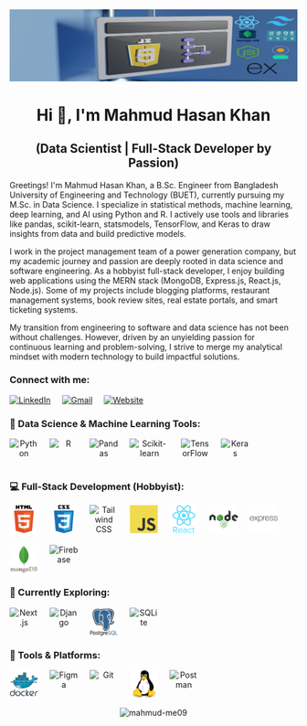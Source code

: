 <img src="./assets/banner.jpeg" alt="Banner" border="0">
<h1 align="center">Hi 👋, I'm Mahmud Hasan Khan</h1>
<h2 align="center">(Data Scientist | Full-Stack Developer by Passion)</h2>

<p text-align="justify">
Greetings! I'm Mahmud Hasan Khan, a B.Sc. Engineer from Bangladesh University of Engineering and Technology (BUET), currently pursuing my M.Sc. in Data Science. I specialize in statistical methods, machine learning, deep learning, and AI using Python and R. I actively use tools and libraries like pandas, scikit-learn, statsmodels, TensorFlow, and Keras to draw insights from data and build predictive models.

I work in the project management team of a power generation company, but my academic journey and passion are deeply rooted in data science and software engineering. As a hobbyist full-stack developer, I enjoy building web applications using the MERN stack (MongoDB, Express.js, React.js, Node.js). Some of my projects include blogging platforms, restaurant management systems, book review sites, real estate portals, and smart ticketing systems.

My transition from engineering to software and data science has not been without challenges. However, driven by an unyielding passion for continuous learning and problem-solving, I strive to merge my analytical mindset with modern technology to build impactful solutions. 
</p>

<h3 align="left">Connect with me:</h3>
<p align="middle" style="display: flex; flex-wrap: wrap; gap: 20px;">
  <a href="https://linkedin.com/in/mahmud-cea" target="_blank" rel="noopener"><img src="https://www.vectorlogo.zone/logos/linkedin/linkedin-ar21.svg" alt="LinkedIn" border="0"></a>
  <a href="mailto:mahmud.me09@gmail.com" rel="noopener"><img src="https://www.vectorlogo.zone/logos/gmail/gmail-ar21.svg" alt="Gmail" border="0"></a>
  <a href="https://mahmud-me09.github.io/mahmud-me09/" target="_blank" rel="noopener"><img src="./assets/website.ico" alt="Website" border="0"></a>
</p>

<h3 align="left">🧠 Data Science & Machine Learning Tools:</h3>
<p align="middle" style="display: flex; flex-wrap: wrap; gap: 20px;">
  <img src="https://www.vectorlogo.zone/logos/python/python-icon.svg" alt="Python" width="50" height="50"/>
  <img src="https://www.vectorlogo.zone/logos/r-project/r-project-icon.svg" alt="R" width="50" height="50"/>
  <img src="https://cdn.jsdelivr.net/gh/devicons/devicon/icons/pandas/pandas-original.svg" alt="Pandas" width="50" height="50"/>
  <img src="https://upload.wikimedia.org/wikipedia/commons/0/05/Scikit_learn_logo_small.svg" alt="Scikit-learn" width="70" height="50"/>
  <img src="https://cdn.jsdelivr.net/gh/devicons/devicon/icons/tensorflow/tensorflow-original.svg" alt="TensorFlow" width="50" height="50"/>
  <img src="https://cdn.jsdelivr.net/gh/devicons/devicon/icons/keras/keras-original.svg" alt="Keras" width="50" height="50"/>
</p>

<h3 align="left">💻 Full-Stack Development (Hobbyist):</h3>
<p align="middle" style="display: flex; flex-wrap: wrap; gap: 20px;">
  <img src="https://raw.githubusercontent.com/devicons/devicon/master/icons/html5/html5-original-wordmark.svg" alt="HTML5" width="50" height="50"/>
  <img src="https://raw.githubusercontent.com/devicons/devicon/master/icons/css3/css3-original-wordmark.svg" alt="CSS3" width="50" height="50"/>
  <img src="https://www.vectorlogo.zone/logos/tailwindcss/tailwindcss-icon.svg" alt="Tailwind CSS" width="50" height="50"/>
  <img src="https://raw.githubusercontent.com/devicons/devicon/master/icons/javascript/javascript-original.svg" alt="JavaScript" width="50" height="50"/>
  <img src="https://raw.githubusercontent.com/devicons/devicon/master/icons/react/react-original-wordmark.svg" alt="React" width="50" height="50"/>
  <img src="https://raw.githubusercontent.com/devicons/devicon/master/icons/nodejs/nodejs-original-wordmark.svg" alt="Node.js" width="50" height="50"/>
  <img src="https://raw.githubusercontent.com/devicons/devicon/master/icons/express/express-original-wordmark.svg" alt="Express.js" width="50" height="50"/>
  <img src="https://raw.githubusercontent.com/devicons/devicon/master/icons/mongodb/mongodb-original-wordmark.svg" alt="MongoDB" width="50" height="50"/>
  <img src="https://www.vectorlogo.zone/logos/firebase/firebase-icon.svg" alt="Firebase" width="50" height="50"/>
</p>

<h3 align="left">🌱 Currently Exploring:</h3>
<p align="middle" style="display: flex; flex-wrap: wrap; gap: 20px;">
  <img src="https://cdn.worldvectorlogo.com/logos/nextjs-2.svg" alt="Next.js" width="50" height="50"/>
  <img src="https://cdn.worldvectorlogo.com/logos/django.svg" alt="Django" width="50" height="50"/>
  <img src="https://raw.githubusercontent.com/devicons/devicon/master/icons/postgresql/postgresql-original-wordmark.svg" alt="PostgreSQL" width="50" height="50"/>
  <img src="https://www.vectorlogo.zone/logos/sqlite/sqlite-icon.svg" alt="SQLite" width="50" height="50"/>
</p>

<h3 align="left">🧰 Tools & Platforms:</h3>
<p align="middle" style="display: flex; flex-wrap: wrap; gap: 20px;">
  <img src="https://raw.githubusercontent.com/devicons/devicon/master/icons/docker/docker-original-wordmark.svg" alt="Docker" width="50" height="50"/>
  <img src="https://www.vectorlogo.zone/logos/figma/figma-icon.svg" alt="Figma" width="50" height="50"/>
  <img src="https://www.vectorlogo.zone/logos/git-scm/git-scm-icon.svg" alt="Git" width="50" height="50"/>
  <img src="https://raw.githubusercontent.com/devicons/devicon/master/icons/linux/linux-original.svg" alt="Linux" width="50" height="50"/>
  <img src="https://www.vectorlogo.zone/logos/getpostman/getpostman-icon.svg" alt="Postman" width="50" height="50"/>
</p>

<p align="center" style="width:100%">
  <img align="center" src="https://github-readme-stats.vercel.app/api/top-langs?username=mahmud-me09&show_icons=true&locale=en&layout=compact" alt="mahmud-me09" />
</p>
